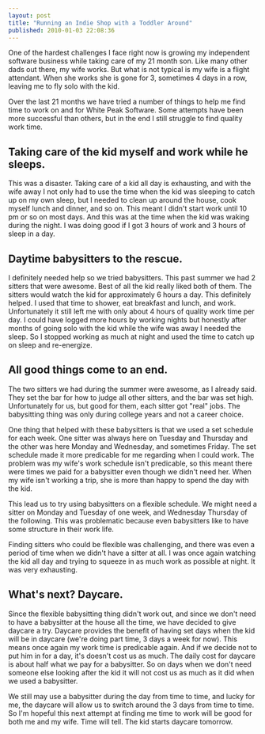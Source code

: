 ```yaml
---
layout: post
title: "Running an Indie Shop with a Toddler Around"
published: 2010-01-03 22:08:36
---
```

One of the hardest challenges I face right now is growing my independent software business while taking care of my 21 month son. Like many other dads out there, my wife works. But what is not typical is my wife is a flight attendant. When she works she is gone for 3, sometimes 4 days in a row, leaving me to fly solo with the kid.

Over the last 21 months we have tried a number of things to help me find time to work on and for White Peak Software. Some attempts have been more successful than others, but in the end I still struggle to find quality work time. 

## Taking care of the kid myself and work while he sleeps.

This was a disaster. Taking care of a kid all day is exhausting, and with the wife away I not only had to use the time when the kid was sleeping to catch up on my own sleep, but I needed to clean up around the house, cook myself lunch and dinner, and so on. This meant I didn't start work until 10 pm or so on most days. And this was at the time when the kid was waking during the night. I was doing good if I got 3 hours of work and 3 hours of sleep in a day.

## Daytime babysitters to the rescue.

I definitely needed help so we tried babysitters. This past summer we had 2 sitters that were awesome. Best of all the kid really liked both of them. The sitters would watch the kid for approximately 6 hours a day. This definitely helped. I used that time to shower, eat breakfast and lunch, and work. Unfortunately it still left me with only about 4 hours of quality work time per day. I could have logged more hours by working nights but honestly after months of going solo with the kid while the wife was away I needed the sleep. So I stopped working as much at night and used the time to catch up on sleep and re-energize.

## All good things come to an end.

The two sitters we had during the summer were awesome, as I already said. They set the bar for how to judge all other sitters, and the bar was set high. Unfortunately for us, but good for them, each sitter got "real" jobs. The babysitting thing was only during college years and not a career choice. 

One thing that helped with these babysitters is that we used a set schedule for each week. One sitter was always here on Tuesday and Thursday and the other was here Monday and Wednesday, and sometimes Friday. The set schedule made it more predicable for me regarding when I could work. The problem was my wife's work schedule isn't predicable, so this meant there were times we paid for a babysitter even though we didn't need her. When my wife isn't working a trip, she is more than happy to spend the day with the kid.

This lead us to try using babysitters on a flexible schedule. We might need a sitter on Monday and Tuesday of one week, and Wednesday Thursday of the following. This was problematic because even babysitters like to have some structure in their work life. 

Finding sitters who could be flexible was challenging, and there was even a period of time when we didn't have a sitter at all. I was once again watching the kid all day and trying to squeeze in as much work as possible at night. It was very exhausting.

## What's next? Daycare.

Since the flexible babysitting thing didn't work out, and since we don't need to have a babysitter at the house all the time, we have decided to give daycare a try. Daycare provides the benefit of having set days when the kid will be in daycare (we're doing part time, 3 days a week for now). This means once again my work time is predicable again. And if we decide not to put him in for a day, it's doesn't cost us as much. The daily cost for daycare is about half what we pay for a babysitter. So on days when we don't need someone else looking after the kid it will not cost us as much as it did when we used a babysitter.

We still may use a babysitter during the day from time to time, and lucky for me, the daycare will allow us to switch around the 3 days from time to time. So I'm hopeful this next attempt at finding me time to work will be good for both me and my wife. Time will tell. The kid starts daycare tomorrow.
